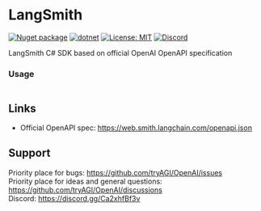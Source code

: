 # LangSmith

[![Nuget package](https://img.shields.io/nuget/vpre/LangSmith)](https://www.nuget.org/packages/LangSmith/)
[![dotnet](https://github.com/tryAGI/LangSmith/actions/workflows/dotnet.yml/badge.svg?branch=main)](https://github.com/tryAGI/LangSmith/actions/workflows/dotnet.yml)
[![License: MIT](https://img.shields.io/github/license/tryAGI/LangSmith)](https://github.com/tryAGI/LangSmith/blob/main/LICENSE.txt)
[![Discord](https://img.shields.io/discord/1115206893015662663?label=Discord&logo=discord&logoColor=white&color=d82679)](https://discord.gg/Ca2xhfBf3v)

LangSmith C# SDK based on official OpenAI OpenAPI specification

### Usage
```csharp
```

## Links
- Official OpenAPI spec: https://web.smith.langchain.com/openapi.json

## Support

Priority place for bugs: https://github.com/tryAGI/OpenAI/issues  
Priority place for ideas and general questions: https://github.com/tryAGI/OpenAI/discussions  
Discord: https://discord.gg/Ca2xhfBf3v